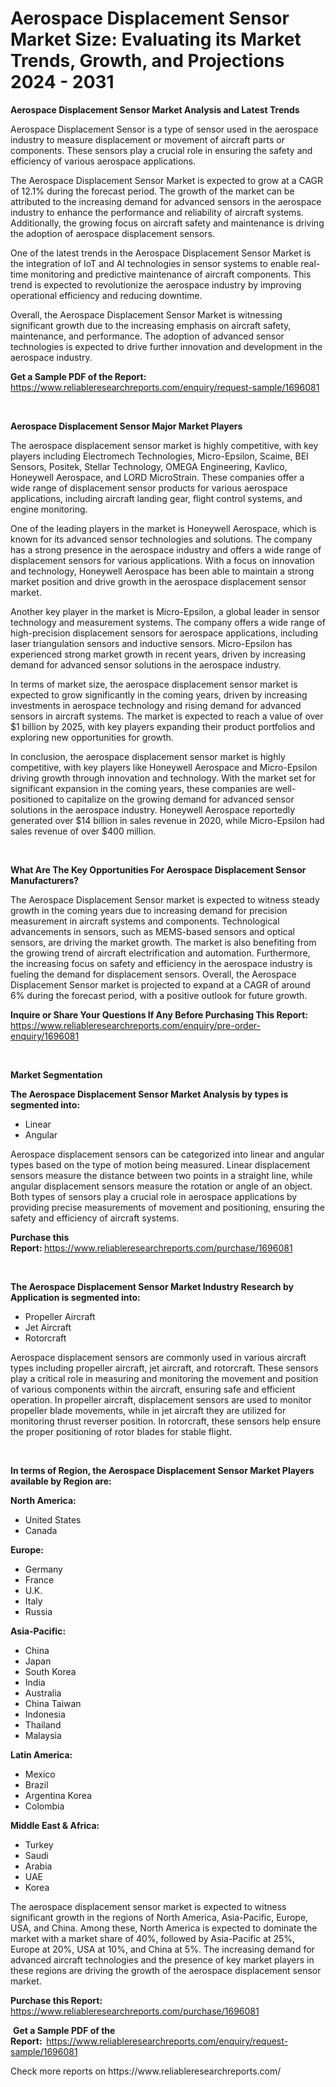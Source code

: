 <p><h1>Aerospace Displacement Sensor Market Size: Evaluating its Market Trends, Growth, and Projections 2024 - 2031</h1></p><p><strong>Aerospace Displacement Sensor Market Analysis and Latest Trends</strong></p>
<p><p>Aerospace Displacement Sensor is a type of sensor used in the aerospace industry to measure displacement or movement of aircraft parts or components. These sensors play a crucial role in ensuring the safety and efficiency of various aerospace applications.</p><p>The Aerospace Displacement Sensor Market is expected to grow at a CAGR of 12.1% during the forecast period. The growth of the market can be attributed to the increasing demand for advanced sensors in the aerospace industry to enhance the performance and reliability of aircraft systems. Additionally, the growing focus on aircraft safety and maintenance is driving the adoption of aerospace displacement sensors.</p><p>One of the latest trends in the Aerospace Displacement Sensor Market is the integration of IoT and AI technologies in sensor systems to enable real-time monitoring and predictive maintenance of aircraft components. This trend is expected to revolutionize the aerospace industry by improving operational efficiency and reducing downtime.</p><p>Overall, the Aerospace Displacement Sensor Market is witnessing significant growth due to the increasing emphasis on aircraft safety, maintenance, and performance. The adoption of advanced sensor technologies is expected to drive further innovation and development in the aerospace industry.</p></p>
<p><strong>Get a Sample PDF of the Report:&nbsp;</strong> <a href="https://www.reliableresearchreports.com/enquiry/request-sample/1696081">https://www.reliableresearchreports.com/enquiry/request-sample/1696081</a></p>
<p>&nbsp;</p>
<p><strong>Aerospace Displacement Sensor Major Market Players</strong></p>
<p><p>The aerospace displacement sensor market is highly competitive, with key players including Electromech Technologies, Micro-Epsilon, Scaime, BEI Sensors, Positek, Stellar Technology, OMEGA Engineering, Kavlico, Honeywell Aerospace, and LORD MicroStrain. These companies offer a wide range of displacement sensor products for various aerospace applications, including aircraft landing gear, flight control systems, and engine monitoring.</p><p>One of the leading players in the market is Honeywell Aerospace, which is known for its advanced sensor technologies and solutions. The company has a strong presence in the aerospace industry and offers a wide range of displacement sensors for various applications. With a focus on innovation and technology, Honeywell Aerospace has been able to maintain a strong market position and drive growth in the aerospace displacement sensor market.</p><p>Another key player in the market is Micro-Epsilon, a global leader in sensor technology and measurement systems. The company offers a wide range of high-precision displacement sensors for aerospace applications, including laser triangulation sensors and inductive sensors. Micro-Epsilon has experienced strong market growth in recent years, driven by increasing demand for advanced sensor solutions in the aerospace industry.</p><p>In terms of market size, the aerospace displacement sensor market is expected to grow significantly in the coming years, driven by increasing investments in aerospace technology and rising demand for advanced sensors in aircraft systems. The market is expected to reach a value of over $1 billion by 2025, with key players expanding their product portfolios and exploring new opportunities for growth.</p><p>In conclusion, the aerospace displacement sensor market is highly competitive, with key players like Honeywell Aerospace and Micro-Epsilon driving growth through innovation and technology. With the market set for significant expansion in the coming years, these companies are well-positioned to capitalize on the growing demand for advanced sensor solutions in the aerospace industry. Honeywell Aerospace reportedly generated over $14 billion in sales revenue in 2020, while Micro-Epsilon had sales revenue of over $400 million.</p></p>
<p>&nbsp;</p>
<p><strong>What Are The Key Opportunities For Aerospace Displacement Sensor Manufacturers?</strong></p>
<p><p>The Aerospace Displacement Sensor market is expected to witness steady growth in the coming years due to increasing demand for precision measurement in aircraft systems and components. Technological advancements in sensors, such as MEMS-based sensors and optical sensors, are driving the market growth. The market is also benefiting from the growing trend of aircraft electrification and automation. Furthermore, the increasing focus on safety and efficiency in the aerospace industry is fueling the demand for displacement sensors. Overall, the Aerospace Displacement Sensor market is projected to expand at a CAGR of around 6% during the forecast period, with a positive outlook for future growth.</p></p>
<p><strong>Inquire or Share Your Questions If Any Before Purchasing This Report:</strong> <a href="https://www.reliableresearchreports.com/enquiry/pre-order-enquiry/1696081">https://www.reliableresearchreports.com/enquiry/pre-order-enquiry/1696081</a></p>
<p>&nbsp;</p>
<p><strong>Market Segmentation</strong></p>
<p><strong>The Aerospace Displacement Sensor Market Analysis by types is segmented into:</strong></p>
<p><ul><li>Linear</li><li>Angular</li></ul></p>
<p><p>Aerospace displacement sensors can be categorized into linear and angular types based on the type of motion being measured. Linear displacement sensors measure the distance between two points in a straight line, while angular displacement sensors measure the rotation or angle of an object. Both types of sensors play a crucial role in aerospace applications by providing precise measurements of movement and positioning, ensuring the safety and efficiency of aircraft systems.</p></p>
<p><strong>Purchase this Report:&nbsp;</strong><a href="https://www.reliableresearchreports.com/purchase/1696081">https://www.reliableresearchreports.com/purchase/1696081</a></p>
<p>&nbsp;</p>
<p><strong>The Aerospace Displacement Sensor Market Industry Research by Application is segmented into:</strong></p>
<p><ul><li>Propeller Aircraft</li><li>Jet Aircraft</li><li>Rotorcraft</li></ul></p>
<p><p>Aerospace displacement sensors are commonly used in various aircraft types including propeller aircraft, jet aircraft, and rotorcraft. These sensors play a critical role in measuring and monitoring the movement and position of various components within the aircraft, ensuring safe and efficient operation. In propeller aircraft, displacement sensors are used to monitor propeller blade movements, while in jet aircraft they are utilized for monitoring thrust reverser position. In rotorcraft, these sensors help ensure the proper positioning of rotor blades for stable flight.</p></p>
<p>&nbsp;</p>
<p><strong>In terms of Region, the Aerospace Displacement Sensor Market Players available by Region are:</strong></p>
<p>
    <p> <strong> North America: </strong>
        <ul>
            <li>United States</li>
            <li>Canada</li>
        </ul>
        </p> 
    <p> <strong> Europe: </strong>
        <ul>
            <li>Germany</li>
            <li>France</li>
            <li>U.K.</li>
            <li>Italy</li>
            <li>Russia</li>
        </ul>
        </p> 
    <p> <strong> Asia-Pacific: </strong>
        <ul>
            <li>China</li>
            <li>Japan</li>
            <li>South Korea</li>
            <li>India</li>
            <li>Australia</li>
            <li>China Taiwan</li>
            <li>Indonesia</li>
            <li>Thailand</li>
            <li>Malaysia</li>
        </ul>
        </p> 
    <p> <strong> Latin America: </strong>
        <ul>
            <li>Mexico</li>
            <li>Brazil</li>
            <li>Argentina Korea</li>
            <li>Colombia</li>
        </ul>
        </p> 
    <p> <strong> Middle East & Africa: </strong>
        <ul>
            <li>Turkey</li>
            <li>Saudi</li>
            <li>Arabia</li>
            <li>UAE</li>
            <li>Korea</li>
        </ul>
    </p>
    </p>
<p><p>The aerospace displacement sensor market is expected to witness significant growth in the regions of North America, Asia-Pacific, Europe, USA, and China. Among these, North America is expected to dominate the market with a market share of 40%, followed by Asia-Pacific at 25%, Europe at 20%, USA at 10%, and China at 5%. The increasing demand for advanced aircraft technologies and the presence of key market players in these regions are driving the growth of the aerospace displacement sensor market.</p></p>
<p><strong>Purchase this Report: </strong><a href="https://www.reliableresearchreports.com/purchase/1696081">https://www.reliableresearchreports.com/purchase/1696081</a></p>
<p>&nbsp;<strong>Get a Sample PDF of the Report:&nbsp;&nbsp;</strong><a href="https://www.reliableresearchreports.com/enquiry/request-sample/1696081">https://www.reliableresearchreports.com/enquiry/request-sample/1696081</a></p>
<p><strong></strong></p>
<p>Check more reports on https://www.reliableresearchreports.com/</p>
